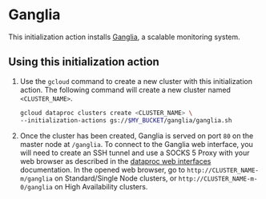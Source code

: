 # Ganglia

This initialization action installs [Ganglia](http://ganglia.info/), a scalable monitoring system.

## Using this initialization action

1. Use the `gcloud` command to create a new cluster with this initialization action. The following command will create a new cluster named `<CLUSTER_NAME>`.

    ```bash
    gcloud dataproc clusters create <CLUSTER_NAME> \
    --initialization-actions gs://$MY_BUCKET/ganglia/ganglia.sh
    ```

1. Once the cluster has been created, Ganglia is served on port `80` on the master node at `/ganglia`. To connect to the Ganglia web interface, you will need to create an SSH tunnel and use a SOCKS 5 Proxy with your web browser as described in the [dataproc web interfaces](https://cloud.google.com/dataproc/cluster-web-interfaces) documentation. In the opened web browser, go to `http://CLUSTER_NAME-m/ganglia` on Standard/Single Node clusters, or `http://CLUSTER_NAME-m-0/ganglia` on High Availability clusters.

